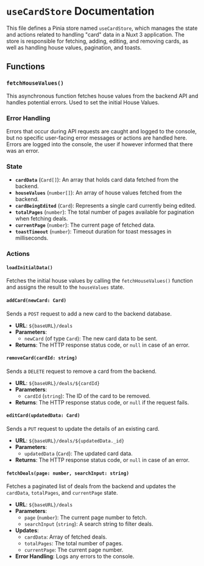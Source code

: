 # `useCardStore` Documentation

This file defines a Pinia store named `useCardStore`, which manages the state and actions related to handling "card" data in a Nuxt 3 application. The store is responsible for fetching, adding, editing, and removing cards, as well as handling house values, pagination, and toasts.

## Functions

### `fetchHouseValues()`

This asynchronous function fetches house values from the backend API and handles potential errors. Used to set the initial House Values.

### Error Handling

Errors that occur during API requests are caught and logged to the console, but no specific user-facing error messages or actions are handled here.
Errors are logged into the console, the user if however informed that there was an error.

### State

- **`cardData`** (`Card[]`): An array that holds card data fetched from the backend.
- **`houseValues`** (`number[]`): An array of house values fetched from the backend.
- **`cardBeingEdited`** (`Card`): Represents a single card currently being edited.
- **`totalPages`** (`number`): The total number of pages available for pagination when fetching deals.
- **`currentPage`** (`number`): The current page of fetched data.
- **`toastTimeout`** (`number`): Timeout duration for toast messages in milliseconds.

### Actions

#### `loadInitialData()`

Fetches the initial house values by calling the `fetchHouseValues()` function and assigns the result to the `houseValues` state.

#### `addCard(newCard: Card)`

Sends a `POST` request to add a new card to the backend database.

- **URL**: `${baseURL}/deals`
- **Parameters**:
  - `newCard` (of type `Card`): The new card data to be sent.
- **Returns**: The HTTP response status code, or `null` in case of an error.

#### `removeCard(cardId: string)`

Sends a `DELETE` request to remove a card from the backend.

- **URL**: `${baseURL}/deals/${cardId}`
- **Parameters**:
  - `cardId` (`string`): The ID of the card to be removed.
- **Returns**: The HTTP response status code, or `null` if the request fails.

#### `editCard(updatedData: Card)`

Sends a `PUT` request to update the details of an existing card.

- **URL**: `${baseURL}/deals/${updatedData._id}`
- **Parameters**:
  - `updatedData` (`Card`): The updated card data.
- **Returns**: The HTTP response status code, or `null` in case of an error.

#### `fetchDeals(page: number, searchInput: string)`

Fetches a paginated list of deals from the backend and updates the `cardData`, `totalPages`, and `currentPage` state.

- **URL**: `${baseURL}/deals`
- **Parameters**:
  - `page` (`number`): The current page number to fetch.
  - `searchInput` (`string`): A search string to filter deals.
- **Updates**:
  - `cardData`: Array of fetched deals.
  - `totalPages`: The total number of pages.
  - `currentPage`: The current page number.
- **Error Handling**: Logs any errors to the console.

